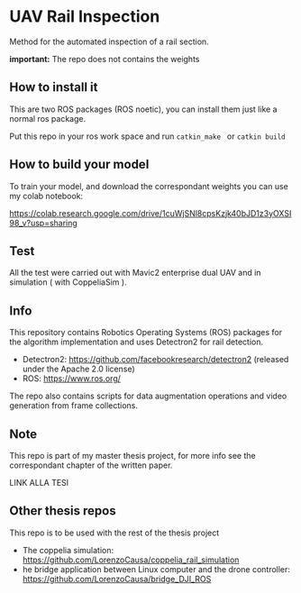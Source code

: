 # UAV Rail Inspection
Method for the automated inspection of a rail section. 

**important:** The repo does not contains the weights

## How to install it
This are two ROS packages (ROS noetic), you can install them just like a normal ros package. 

Put this repo in your ros work space and run  `catkin_make ` or  `catkin build `

## How to build your model
To train your model, and download the correspondant weights you can use my colab notebook:

<https://colab.research.google.com/drive/1cuWjSNl8cpsKzjk40bJD1z3yOXSI98_v?usp=sharing>

## Test
All the test were carried out with Mavic2 enterprise dual UAV and in simulation ( with CoppeliaSim ).

## Info
This repository contains Robotics Operating Systems (ROS) packages for the algorithm implementation and uses Detectron2 for rail detection.

 - Detectron2: <https://github.com/facebookresearch/detectron2> (released under the Apache 2.0 license)
 - ROS: <https://www.ros.org/>
 
The repo also contains scripts for data augmentation operations and video generation from frame collections.
 
## Note
This repo is part of my master thesis project, for more info see the correspondant chapter of the written paper.

LINK ALLA TESI

## Other thesis repos

This repo is to be used with the rest of the thesis project

 - The coppelia simulation: <https://github.com/LorenzoCausa/coppelia_rail_simulation> 
 - he bridge application between Linux computer and the drone controller: <https://github.com/LorenzoCausa/bridge_DJI_ROS>
